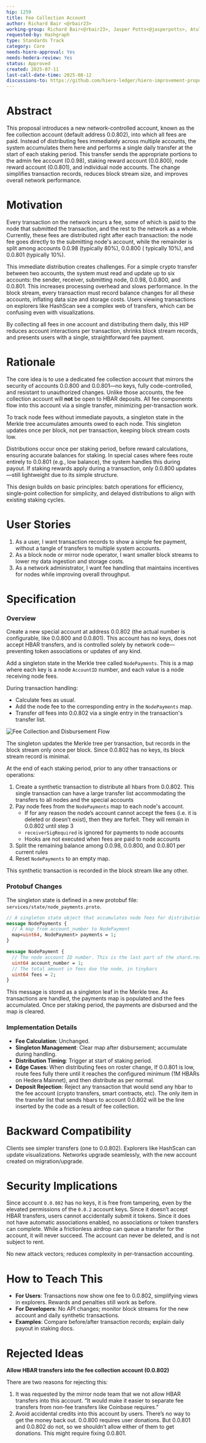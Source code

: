```yaml
---
hip: 1259
title: Fee Collection Account
author: Richard Bair <@rbair23>
working-group: Richard Bair<@rbair23>, Jasper Potts<@jasperpotts>, Atul Mahamuni<@atul-hedera>, Leemon Baird<@lbaird>
requested-by: Hashgraph
type: Standards Track
category: Core
needs-hiero-approval: Yes
needs-hedera-review: Yes
status: Approved
created: 2025-07-11
last-call-date-time: 2025-08-12
discussions-to: https://github.com/hiero-ledger/hiero-improvement-proposals/pull/1259
---
```


# Abstract

This proposal introduces a new network-controlled account, known as the fee collection account (default address
0.0.802), into which all fees are paid. Instead of distributing fees immediately across multiple accounts, the system
accumulates them here and performs a single daily transfer at the start of each staking period. This transfer sends the
appropriate portions to the admin fee account (0.0.98), staking reward account (0.0.800), node reward account (0.0.801),
and individual node accounts. The change simplifies transaction records, reduces block stream size, and improves overall
network performance.

# Motivation

Every transaction on the network incurs a fee, some of which is paid to the node that submitted the transaction, and the
rest to the network as a whole. Currently, these fees are distributed right after each transaction: the node fee goes
directly to the submitting node's account, while the remainder is split among accounts 0.0.98 (typically 80%), 0.0.800 (
typically 10%), and 0.0.801 (typically 10%).

This immediate distribution creates challenges. For a simple crypto transfer between two accounts, the system must read
and update up to six accounts: the sender, receiver, submitting node, 0.0.98, 0.0.800, and 0.0.801. This increases
processing overhead and slows performance. In the block stream, every transaction must record balance changes for all
these accounts, inflating data size and storage costs. Users viewing transactions on explorers like HashScan see a
complex web of transfers, which can be confusing even with visualizations.

By collecting all fees in one account and distributing them daily, this HIP reduces account interactions per
transaction, shrinks block stream records, and presents users with a single, straightforward fee payment.

# Rationale

The core idea is to use a dedicated fee collection account that mirrors the security of accounts 0.0.800 and 0.0.801—no
keys, fully code-controlled, and resistant to unauthorized changes. Unlike those accounts, the fee collection account
will **not** be open to HBAR deposits. All fee components flow into this account via a single transfer, minimizing
per-transaction work.

To track node fees without immediate payouts, a singleton state in the Merkle tree accumulates amounts owed to each
node. This singleton updates once per block, not per transaction, keeping block stream costs low.

Distributions occur once per staking period, before reward calculations, ensuring accurate balances for staking. In
special cases where fees route entirely to 0.0.801 (e.g., low balance), the system handles this during payout. If
staking rewards apply during a transaction, only 0.0.800 updates—still lightweight due to its simple structure.

This design builds on basic principles: batch operations for efficiency, single-point collection for simplicity, and
delayed distributions to align with existing staking cycles.

# User Stories

1. As a user, I want transaction records to show a simple fee payment, without a tangle of transfers to multiple system
   accounts.
2. As a block node or mirror node operator, I want smaller block streams to lower my data ingestion and storage costs.
3. As a network administrator, I want fee handling that maintains incentives for nodes while improving overall
   throughput.

# Specification

### Overview

Create a new special account at address 0.0.802 (the actual number is configurable, like 0.0.800 and 0.0.801). This
account has no keys, does not accept HBAR transfers, and is controlled solely by network code—preventing token
associations or updates of any kind.

Add a singleton state in the Merkle tree called `NodePayments`. This is a map where each key is a node `AccountID`
number, and each value is a node receiving node fees.

During transaction handling:

- Calculate fees as usual.
- Add the node fee to the corresponding entry in the `NodePayments` map.
- Transfer *all* fees into 0.0.802 via a single entry in the transaction's transfer list.

![Fee Collection and Disbursement Flow](../assets/hip-1259/fee-collection-account-flow.png "Fee Collection and Disbursement Flow")

The singleton updates the Merkle tree per transaction, but records in the block stream only once per block. Since
0.0.802 has no keys, its block stream record is minimal.

At the end of each staking period, prior to any other transactions or operations:

1. Create a synthetic transaction to distribute all hbars from 0.0.802. This single transaction can have a large
   transfer list accommodating the transfers to all nodes and the special accounts
2. Pay node fees from the `NodePayments` map to each node's account.
    - If for any reason the node’s account cannot accept the fees (i.e. it is deleted or doesn’t exist), then they are
      forfeit. They will remain in 0.0.802 until step 3
    - `receiverSigRequired` is ignored for payments to node accounts
    - Hooks are not executed when fees are paid to node accounts
3. Split the remaining balance among 0.0.98, 0.0.800, and 0.0.801 per current rules
4. Reset `NodePayments` to an empty map.

This synthetic transaction is recorded in the block stream like any other.

### Protobuf Changes

The singleton state is defined in a new protobuf file: `services/state/node_payments.proto`.

```protobuf
// A singleton state object that accumulates node fees for distribution.
message NodePayments {
  // A map from account_number to NodePayment
  map<uint64, NodePayment> payments = 1;
}

message NodePayment {
  // The node account ID number. This is the last part of the shard.realm.num triplet.
  uint64 account_number = 1;
  // The total amount in fees due the node, in tinybars
  uint64 fees = 2;
}
```

This message is stored as a singleton leaf in the Merkle tree. As transactions are handled, the payments map is
populated and the fees accumulated. Once per staking period, the payments are disbursed and the map is cleared.

### Implementation Details

- **Fee Calculation**: Unchanged.
- **Singleton Management**: Clear map after disbursement; accumulate during handling.
- **Distribution Timing**: Trigger at start of staking period.
- **Edge Cases**: When distributing fees on roster change, If 0.0.801 is low, route fees fully there until it reaches
  the configured minimum (1M HBARs on Hedera Mainnet), and then distribute as per normal.
- **Deposit Rejection**: Reject any transaction that would send any hbar to the fee account (crypto transfers, smart
  contracts, etc). The only item in the transfer list that sends hbars to account 0.0.802 will be the line inserted by
  the code as a result of fee collection.

# Backward Compatibility

Clients see simpler transfers (one to 0.0.802). Explorers like HashScan can update visualizations. Networks upgrade
seamlessly, with the new account created on migration/upgrade.

# Security Implications

Since account `0.0.802` has no keys, it is free from tampering, even by the elevated permissions of the `0.0.2` account
keys. Since it doesn’t accept HBAR transfers, users cannot accidentally submit it tokens. Since it does not have
automatic associations enabled, no associations or token transfers can complete. While a frictionless airdrop can queue
a transfer for the account, it will never succeed. The account can never be deleted, and is not subject to rent.

No new attack vectors; reduces complexity in per-transaction accounting.

# How to Teach This

- **For Users**: Transactions now show one fee to 0.0.802, simplifying views in explorers. Rewards and penalties still
  work as before.
- **For Developers**: No API changes; monitor block streams for the new account and daily synthetic transactions.
- **Examples**: Compare before/after transaction records; explain daily payout in staking docs.

# Rejected Ideas

**Allow HBAR transfers into the fee collection account (0.0.802)**

There are two reasons for rejecting this:

1. It was requested by the mirror node team that we not allow HBAR transfers into this account. “It would make it easier
   to separate fee transfers from non-fee transfers like Coinbase requires.”
2. Avoid accidental credits into this account by users. There’s no way to get the money back out. 0.0.800 requires user
   donations. But 0.0.801 and 0.0.802 do not, so we shouldn’t allow either of them to get donations. This might require
   fixing 0.0.801.
